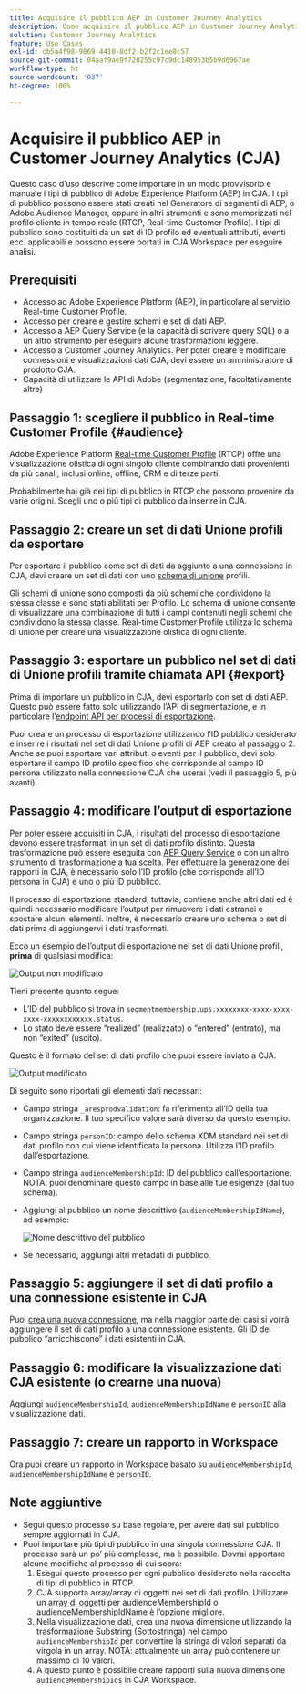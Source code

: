 ```yaml
---
title: Acquisire il pubblico AEP in Customer Journey Analytics
description: Come acquisire il pubblico AEP in Customer Journey Analytics per ulteriori analisi.
solution: Customer Journey Analytics
feature: Use Cases
exl-id: cb5a4f98-9869-4410-8df2-b2f2c1ee8c57
source-git-commit: 04aaf9ae9f720255c97c9dc148953b5b9d6967ae
workflow-type: ht
source-wordcount: '937'
ht-degree: 100%

---
```


# Acquisire il pubblico AEP in Customer Journey Analytics (CJA)

Questo caso d’uso descrive come importare in un modo provvisorio e manuale i tipi di pubblico di Adobe Experience Platform (AEP) in CJA. I tipi di pubblico possono essere stati creati nel Generatore di segmenti di AEP, o Adobe Audience Manager, oppure in altri strumenti e sono memorizzati nel profilo cliente in tempo reale (RTCP, Real-time Customer Profile). I tipi di pubblico sono costituiti da un set di ID profilo ed eventuali attributi, eventi ecc. applicabili e possono essere portati in CJA Workspace per eseguire analisi.

## Prerequisiti

* Accesso ad Adobe Experience Platform (AEP), in particolare al servizio Real-time Customer Profile.
* Accesso per creare e gestire schemi e set di dati AEP.
* Accesso a AEP Query Service (e la capacità di scrivere query SQL) o a un altro strumento per eseguire alcune trasformazioni leggere.
* Accesso a Customer Journey Analytics. Per poter creare e modificare connessioni e visualizzazioni dati CJA, devi essere un amministratore di prodotto CJA.
* Capacità di utilizzare le API di Adobe (segmentazione, facoltativamente altre)

## Passaggio 1: scegliere il pubblico in Real-time Customer Profile {#audience}

Adobe Experience Platform [Real-time Customer Profile](https://experienceleague.adobe.com/docs/experience-platform/profile/home.html?lang=it) (RTCP) offre una visualizzazione olistica di ogni singolo cliente combinando dati provenienti da più canali, inclusi online, offline, CRM e di terze parti.

Probabilmente hai già dei tipi di pubblico in RTCP che possono provenire da varie origini. Scegli uno o più tipi di pubblico da inserire in CJA.

## Passaggio 2: creare un set di dati Unione profili da esportare

Per esportare il pubblico come set di dati da aggiunto a una connessione in CJA, devi creare un set di dati con uno [schema di unione](https://experienceleague.adobe.com/docs/experience-platform/profile/union-schemas/union-schema.html?lang=it#understanding-union-schemas) profili.

Gli schemi di unione sono composti da più schemi che condividono la stessa classe e sono stati abilitati per Profilo. Lo schema di unione consente di visualizzare una combinazione di tutti i campi contenuti negli schemi che condividono la stessa classe. Real-time Customer Profile utilizza lo schema di unione per creare una visualizzazione olistica di ogni cliente.

## Passaggio 3: esportare un pubblico nel set di dati di Unione profili tramite chiamata API {#export}

Prima di importare un pubblico in CJA, devi esportarlo con set di dati AEP. Questo può essere fatto solo utilizzando l’API di segmentazione, e in particolare l’[endpoint API per processi di esportazione](https://experienceleague.adobe.com/docs/experience-platform/segmentation/api/export-jobs.html?lang=it).

Puoi creare un processo di esportazione utilizzando l’ID pubblico desiderato e inserire i risultati nel set di dati Unione profili di AEP creato al passaggio 2. Anche se puoi esportare vari attributi o eventi per il pubblico, devi solo esportare il campo ID profilo specifico che corrisponde al campo ID persona utilizzato nella connessione CJA che userai (vedi il passaggio 5, più avanti).

## Passaggio 4: modificare l’output di esportazione

Per poter essere acquisiti in CJA, i risultati del processo di esportazione devono essere trasformati in un set di dati profilo distinto. Questa trasformazione può essere eseguita con [AEP Query Service](https://experienceleague.adobe.com/docs/experience-platform/query/home.html?lang=it) o con un altro strumento di trasformazione a tua scelta. Per effettuare la generazione dei rapporti in CJA, è necessario solo l’ID profilo (che corrisponde all’ID persona in CJA) e uno o più ID pubblico.

Il processo di esportazione standard, tuttavia, contiene anche altri dati ed è quindi necessario modificare l’output per rimuovere i dati estranei e spostare alcuni elementi. Inoltre, è necessario creare uno schema o set di dati prima di aggiungervi i dati trasformati.

Ecco un esempio dell’output di esportazione nel set di dati Unione profili, **prima** di qualsiasi modifica:

![Output non modificato](../assets/export-unedited.png)

Tieni presente quanto segue:

* L’ID del pubblico si trova in `segmentmembership.ups.xxxxxxxx-xxxx-xxxx-xxxx-xxxxxxxxxxxx.status`.
* Lo stato deve essere “realized” (realizzato) o “entered” (entrato), ma non “exited” (uscito).

Questo è il formato del set di dati profilo che puoi essere inviato a CJA.

![Output modificato](../assets/export-edited.png)

Di seguito sono riportati gli elementi dati necessari:

* Campo stringa `_aresprodvalidation`: fa riferimento all’ID della tua organizzazione. Il tuo specifico valore sarà diverso da questo esempio.
* Campo stringa `personID`: campo dello schema XDM standard nei set di dati profilo con cui viene identificata la persona. Utilizza l’ID profilo dall’esportazione.
* Campo stringa `audienceMembershipId`: ID del pubblico dall’esportazione. NOTA: puoi denominare questo campo in base alle tue esigenze (dal tuo schema).
* Aggiungi al pubblico un nome descrittivo (`audienceMembershipIdName`), ad esempio:

   ![Nome descrittivo del pubblico](../assets/audience-name.png)

* Se necessario, aggiungi altri metadati di pubblico.

## Passaggio 5: aggiungere il set di dati profilo a una connessione esistente in CJA

Puoi [crea una nuova connessione](/help/connections/create-connection.md), ma nella maggior parte dei casi si vorrà aggiungere il set di dati profilo a una connessione esistente. Gli ID del pubblico “arricchiscono” i dati esistenti in CJA.

## Passaggio 6: modificare la visualizzazione dati CJA esistente (o crearne una nuova)

Aggiungi `audienceMembershipId`, `audienceMembershipIdName` e `personID` alla visualizzazione dati.

## Passaggio 7: creare un rapporto in Workspace

Ora puoi creare un rapporto in Workspace basato su `audienceMembershipId`, `audienceMembershipIdName` e `personID`.

## Note aggiuntive

* Segui questo processo su base regolare, per avere dati sul pubblico sempre aggiornati in CJA.
* Puoi importare più tipi di pubblico in una singola connessione CJA. Il processo sarà un po’ più complesso, ma è possibile. Dovrai apportare alcune modifiche al processo di cui sopra:
   1. Esegui questo processo per ogni pubblico desiderato nella raccolta di tipi di pubblico in RTCP.
   1. CJA supporta array/array di oggetti nei set di dati profilo. Utilizzare un [array di oggetti](https://experienceleague.adobe.com/docs/analytics-platform/using/cja-usecases/object-arrays.html?lang=it) per audienceMembershipId o audienceMembershipIdName è l’opzione migliore.
   1. Nella visualizzazione dati, crea una nuova dimensione utilizzando la trasformazione Substring (Sottostringa) nel campo `audienceMembershipId` per convertire la stringa di valori separati da virgola in un array. NOTA: attualmente un array può contenere un massimo di 10 valori.
   1. A questo punto è possibile creare rapporti sulla nuova dimensione `audienceMembershipIds` in CJA Workspace.
